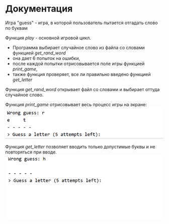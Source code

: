 # Документация

Игра "guess" - игра, в которой пользователь пытается отгадать слово по буквам

Функция *play* - основной игровой цикл. 
+ Программа выбирает случайное слово из файла со словами функцией *get_rand_word*
+ она дает 6 попыток на ошибки, 
+ после каждой попытки отрисовывается поле игры функцией *print_game*, 
+ также функция проверяет, все ли правильно введено функцией *get_letter*

Функция *get_rand_word* открывает файл со словами и выбирает оттуда случайное слово.

Функция *print_game* отрисовывает весь процесс игры на экране: 
![text](https://github.com/ildarishe/devman_2/blob/main/guess.gif?raw=true)

Функция *get_letter* позволяет вводить только допустимые буквы и не повторяться при вводе.
![](https://github.com/ildarishe/devman_2/blob/main/guess1.gif?raw=true)
